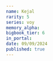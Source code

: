 ```yaml
---
name: Kejal
rarity: 5
series: voy
memory_alpha:
bigbook_tier: 6
in_portal:
date: 09/09/2024
published: true
---
```



